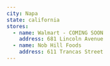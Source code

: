 ```yaml
---
city: Napa
state: california
stores:
  - name: Walmart - COMING SOON
    address: 681 Lincoln Avenue
  - name: Nob Hill Foods
    address: 611 Trancas Street
---
```

